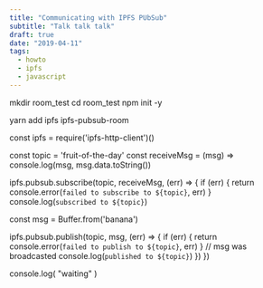 ```yaml
---
title: "Communicating with IPFS PUbSub"
subtitle: "Talk talk talk"
draft: true
date: "2019-04-11"
tags:
  - howto
  - ipfs
  - javascript
---
```


mkdir room_test
cd room_test
npm init -y

yarn add ipfs ipfs-pubsub-room


const ipfs = require('ipfs-http-client')()

const topic = 'fruit-of-the-day'
const receiveMsg = (msg) => console.log(msg, msg.data.toString())

ipfs.pubsub.subscribe(topic, receiveMsg, (err) => {
  if (err) {
    return console.error(`failed to subscribe to ${topic}`, err)
  }
  console.log(`subscribed to ${topic}`)

  const msg = Buffer.from('banana')

  ipfs.pubsub.publish(topic, msg, (err) => {
    if (err) {
      return console.error(`failed to publish to ${topic}`, err)
    }
    // msg was broadcasted
    console.log(`published to ${topic}`)
  })
})

console.log( "waiting" )
